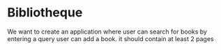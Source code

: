 # Bibliotheque
We want to create an application where user can search for books by entering a query user can add a book. it should contain at least 2 pages
